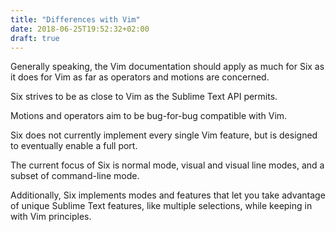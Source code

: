 ```yaml
---
title: "Differences with Vim"
date: 2018-06-25T19:52:32+02:00
draft: true
---
```


Generally speaking,
the Vim documentation should apply
as much for Six as it does for Vim
as far as operators and motions are concerned.

Six strives to be as close to Vim
as the Sublime Text API permits.

Motions and operators aim to be
bug-for-bug compatible with Vim.

Six does not currently implement every single Vim feature,
but is designed to eventually enable a full port.

The current focus of Six is
normal mode, visual and visual line modes,
and a subset of command-line mode.

Additionally, Six implements modes and features
that let you take advantage of unique Sublime Text features,
like multiple selections,
while keeping in with Vim principles.

